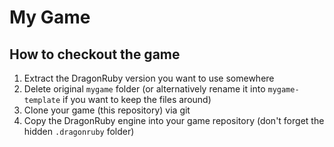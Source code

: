 # My Game

## How to checkout the game
1. Extract the DragonRuby version you want to use somewhere
2. Delete original `mygame` folder (or alternatively rename it into `mygame-template` if you want to keep the files around)
3. Clone your game (this repository) via git
4. Copy the DragonRuby engine into your game repository (don't forget the hidden `.dragonruby` folder)
